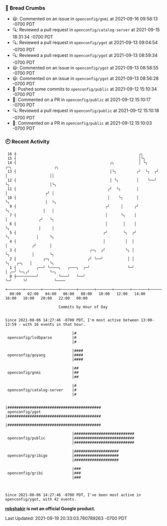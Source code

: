 ### 🍞 Bread Crumbs

 * 😃: Commented on an issue in `openconfig/gnmi` at 2021-09-16 09:58:13 -0700 PDT
 * 🔍: Reviewed a pull request in  `openconfig/catalog-server` at 2021-09-15 18:31:34 -0700 PDT
 * 🔍: Reviewed a pull request in  `openconfig/ygot` at 2021-09-13 09:04:54 -0700 PDT
 * 🔍: Reviewed a pull request in  `openconfig/ygot` at 2021-09-13 08:59:34 -0700 PDT
 * 😃: Commented on an issue in `openconfig/ygot` at 2021-09-13 08:58:55 -0700 PDT
 * 😃: Commented on an issue in `openconfig/ygot` at 2021-09-13 08:56:28 -0700 PDT
 * 🚢: Pushed some commits to `openconfig/public` at 2021-09-12 15:10:34 -0700 PDT
 * 💬: Commented on a PR in  `openconfig/public` at 2021-09-12 15:10:17 -0700 PDT
 * 🔍: Reviewed a pull request in  `openconfig/public` at 2021-09-12 15:10:18 -0700 PDT
 * 💬: Commented on a PR in  `openconfig/public` at 2021-09-12 15:10:03 -0700 PDT

### 🕘 Recent Activity
```
 16 ┼                                                       ╭╮
 15 ┤                                                       │╰╮
 14 ┤                                          ╭╮           │ ╰╮    ╭─╮                   ╭╮
 13 ┤                                          │╰╮         ╭╯  ╰╮  ╭╯ │                   ││
 12 ┤                                          │ ╰╮        │    ╰──╯  ╰╮                  │╰╮
 11 ┤                                         ╭╯  ╰╮       │           │                 ╭╯ │
 10 ┤                                         │    ╰╮      │           ╰╮                │  ╰╮
  9 ┤                                        ╭╯     │     ╭╯            ╰╮               │   │
  7 ┤                                        │      ╰╮    │              │              ╭╯   ╰╮
  6 ┤                                        │       │    │              ╰╮             │     │
  5 ┤                                       ╭╯       ╰╮  ╭╯               ╰╮            │     ╰╮
  4 ┤                                       │         │  │                 │           ╭╯      │
  3 ┤                                 ╭─╮  ╭╯         ╰╮ │                 ╰╮          │       ╰╮
  2 ┤            ╭─╮                 ╭╯ ╰──╯           │ │                  ╰╮   ╭─╮   │        ╰╮
  1 ┤         ╭──╯ ╰────╮   ╭───╮  ╭─╯                 ╰─╯                   │ ╭─╯ ╰─╮╭╯         ╰─╮
  0 ┼─────────╯         ╰───╯   ╰──╯                                         ╰─╯     ╰╯            ╰────
    +───────+───────+───────+───────+───────+───────+───────+───────+───────+───────+───────+───────+────
  00:00   02:00   04:00   06:00   08:00   10:00   12:00   14:00   16:00   18:00   20:00   22:00   00:00   

						Commits by Hour of Day


Since 2021-08-06 14:27:46 -0700 PDT, I'm most active between 13:00-13:59 - with 16 events in that hour.

```



```
                              |#
 openconfig/lsdbparse         |#
                              |#

                              |####
 openconfig/goyang            |####
                              |####

                              |##
 openconfig/gnmi              |##
                              |##

                              |#
 openconfig/catalog-server    |#
                              |#

                              |##########################################
 openconfig/ygot              |##########################################
                              |##########################################

                              |###########################
 openconfig/public            |###########################
                              |###########################

                              |####################
 openconfig/gribigo           |####################
                              |####################

                              |###
 openconfig/gribi             |###
                              |###



Since 2021-08-06 14:27:46 -0700 PDT, I've been most active in openconfig/ygot, with 42 events.

```
**[robshakir](mailto:robjs@google.com) is not an official Google product.**  


Last Updated: 2021-09-19 20:33:03.760789263 -0700 PDT
